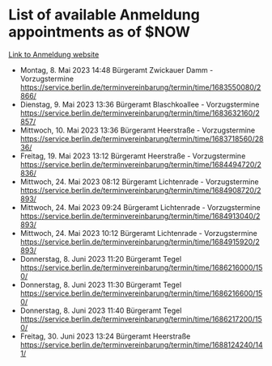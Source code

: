 # List of available Anmeldung appointments as of $NOW
[Link to Anmeldung website](https://service.berlin.de/terminvereinbarung/termin/tag.php?termin=1&anliegen[]=120686&dienstleisterlist=122210,122217,327316,122219,327312,122227,327314,122231,327346,122243,327348,122254,122252,329742,122260,329745,122262,329748,122271,327278,122273,327274,122277,327276,330436,122280,327294,122282,327290,122284,327292,122291,327270,122285,327266,122286,327264,122296,327268,150230,329760,122297,327286,122294,327284,122312,329763,122314,329775,122304,327330,122311,327334,122309,327332,317869,122281,327352,122279,329772,122283,122276,327324,122274,327326,122267,329766,122246,327318,122251,327320,122257,327322,122208,327298,122226,327300&herkunft=http%3A%2F%2Fservice.berlin.de%2Fdienstleistung%2F120686%2F)
- Montag, 8. Mai 2023 14:48 Bürgeramt Zwickauer Damm - Vorzugstermine https://service.berlin.de/terminvereinbarung/termin/time/1683550080/2866/
- Dienstag, 9. Mai 2023 13:36 Bürgeramt Blaschkoallee - Vorzugstermine https://service.berlin.de/terminvereinbarung/termin/time/1683632160/2857/
- Mittwoch, 10. Mai 2023 13:36 Bürgeramt Heerstraße - Vorzugstermine https://service.berlin.de/terminvereinbarung/termin/time/1683718560/2836/
- Freitag, 19. Mai 2023 13:12 Bürgeramt Heerstraße - Vorzugstermine https://service.berlin.de/terminvereinbarung/termin/time/1684494720/2836/
- Mittwoch, 24. Mai 2023 08:12 Bürgeramt Lichtenrade - Vorzugstermine https://service.berlin.de/terminvereinbarung/termin/time/1684908720/2893/
- Mittwoch, 24. Mai 2023 09:24 Bürgeramt Lichtenrade - Vorzugstermine https://service.berlin.de/terminvereinbarung/termin/time/1684913040/2893/
- Mittwoch, 24. Mai 2023 10:12 Bürgeramt Lichtenrade - Vorzugstermine https://service.berlin.de/terminvereinbarung/termin/time/1684915920/2893/
- Donnerstag, 8. Juni 2023 11:20 Bürgeramt Tegel https://service.berlin.de/terminvereinbarung/termin/time/1686216000/150/
- Donnerstag, 8. Juni 2023 11:30 Bürgeramt Tegel https://service.berlin.de/terminvereinbarung/termin/time/1686216600/150/
- Donnerstag, 8. Juni 2023 11:40 Bürgeramt Tegel https://service.berlin.de/terminvereinbarung/termin/time/1686217200/150/
- Freitag, 30. Juni 2023 13:24 Bürgeramt Heerstraße https://service.berlin.de/terminvereinbarung/termin/time/1688124240/141/
